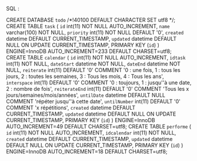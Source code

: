 SQL :

CREATE DATABASE `todo` /*!40100 DEFAULT CHARACTER SET utf8 */;
CREATE TABLE `task` (
  `id` int(11) NOT NULL AUTO_INCREMENT,
  `name` varchar(100) NOT NULL,
  `priority` int(11) NOT NULL DEFAULT '0',
  `created` datetime DEFAULT CURRENT_TIMESTAMP,
  `updated` datetime DEFAULT NULL ON UPDATE CURRENT_TIMESTAMP,
  PRIMARY KEY (`id`)
) ENGINE=InnoDB AUTO_INCREMENT=233 DEFAULT CHARSET=utf8;
CREATE TABLE `calendar` (
  `id` int(11) NOT NULL AUTO_INCREMENT,
  `idtask` int(11) NOT NULL,
  `dateStart` datetime NOT NULL,
  `dateEnd` datetime NOT NULL,
  `reiterate` int(11) DEFAULT '0' COMMENT '0 : une fois, 1 : tous les jours, 2 : toutes les semaines, 3 : Tous les mois, 4 : Tous les ans',
  `interspace` int(11) DEFAULT '0' COMMENT '0 : toujours, 1 : jusqu''à une date, 2 : nombre de fois',
  `reiterateEnd` int(11) DEFAULT '0' COMMENT 'Tous les x jours/semaines/mois/années',
  `untilDate` datetime DEFAULT NULL COMMENT 'répéter jusqu''à cette date',
  `untilNumber` int(11) DEFAULT '0' COMMENT 'x répétitions',
  `created` datetime DEFAULT CURRENT_TIMESTAMP,
  `updated` datetime DEFAULT NULL ON UPDATE CURRENT_TIMESTAMP,
  PRIMARY KEY (`id`)
) ENGINE=InnoDB AUTO_INCREMENT=49 DEFAULT CHARSET=utf8;
CREATE TABLE `performe` (
  `id` int(11) NOT NULL AUTO_INCREMENT,
  `idcalendar` int(11) NOT NULL,
  `created` datetime DEFAULT CURRENT_TIMESTAMP,
  `updated` datetime DEFAULT NULL ON UPDATE CURRENT_TIMESTAMP,
  PRIMARY KEY (`id`)
) ENGINE=InnoDB AUTO_INCREMENT=18 DEFAULT CHARSET=utf8;
